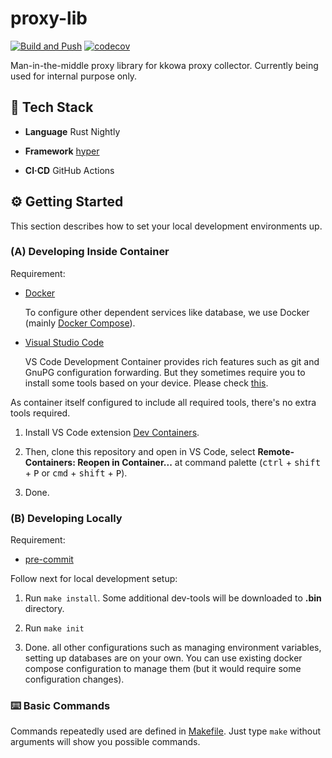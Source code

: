 # proxy-lib

[![Build and Push](https://github.com/kkowa/proxy-lib/actions/workflows/build-and-push.yml/badge.svg)](https://github.com/kkowa/proxy-lib/actions/workflows/build-and-push.yml)
[![codecov](https://codecov.io/gh/kkowa/proxy-lib/branch/main/graph/badge.svg?token=pQIx1cYxr3)](https://codecov.io/gh/kkowa/proxy-lib)

Man-in-the-middle proxy library for kkowa proxy collector. Currently being used for internal purpose only.

## 🧰 Tech Stack

- **Language** Rust Nightly

- **Framework** [hyper](https://hyper.rs/)

- **CI·CD** GitHub Actions

## ⚙️ Getting Started

This section describes how to set your local development environments up.

### **(A)** Developing Inside Container

Requirement:

- [Docker](https://www.docker.com/)

  To configure other dependent services like database, we use Docker (mainly [Docker Compose](https://docs.docker.com/compose/)).

- [Visual Studio Code](https://code.visualstudio.com/)

  VS Code Development Container provides rich features such as git and GnuPG configuration forwarding. But they sometimes require you to install some tools based on your device. Please check [this](https://code.visualstudio.com/docs/remote/containers#_sharing-git-credentials-with-your-container).

As container itself configured to include all required tools, there's no extra tools required.

1. Install VS Code extension [Dev Containers](https://marketplace.visualstudio.com/items?itemName=ms-vscode-remote.remote-containers).

1. Then, clone this repository and open in VS Code, select **Remote-Containers: Reopen in Container...** at command palette (<kbd>ctrl</kbd> + <kbd>shift</kbd> + <kbd>P</kbd> or <kbd>cmd</kbd> + <kbd>shift</kbd> + <kbd>P</kbd>).

1. Done.

### **(B)** Developing Locally

Requirement:

- [pre-commit](https://pre-commit.com/)

Follow next for local development setup:

1. Run `make install`. Some additional dev-tools will be downloaded to **.bin** directory.

1. Run `make init`

1. Done. all other configurations such as managing environment variables, setting up databases are on your own. You can use existing docker compose configuration to manage them (but it would require some configuration changes).

### ⌨️ Basic Commands

Commands repeatedly used are defined in [Makefile](./Makefile). Just type `make` without arguments will show you possible commands.
